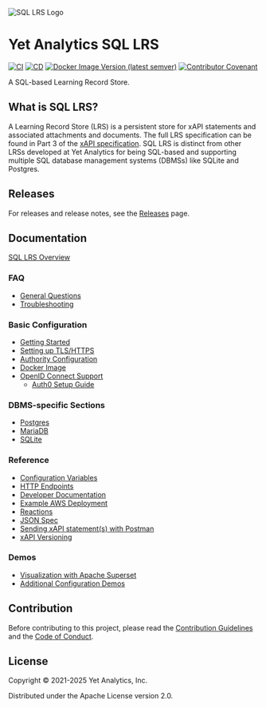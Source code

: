 ![SQL LRS Logo](doc/images/doc_logo.png)

# Yet Analytics SQL LRS

[![CI](https://github.com/yetanalytics/lrsql/actions/workflows/test.yml/badge.svg)](https://github.com/yetanalytics/lrsql/actions/workflows/test.yml)
[![CD](https://github.com/yetanalytics/lrsql/actions/workflows/build.yml/badge.svg)](https://github.com/yetanalytics/lrsql/actions/workflows/build.yml)
[![Docker Image Version (latest semver)](https://img.shields.io/docker/v/yetanalytics/lrsql?label=docker&style=plastic&color=blue)](https://hub.docker.com/r/yetanalytics/lrsql)
[![Contributor Covenant](https://img.shields.io/badge/Contributor%20Covenant-2.1-5e0b73.svg)](CODE_OF_CONDUCT.md)

A SQL-based Learning Record Store.

## What is SQL LRS?

A Learning Record Store (LRS) is a persistent store for xAPI statements and associated attachments and documents. The full LRS specification can be found in Part 3 of the [xAPI specification](https://github.com/adlnet/xAPI-Spec/blob/master/xAPI-Communication.md). SQL LRS is distinct from other LRSs developed at Yet Analytics for being SQL-based and supporting multiple SQL database management systems (DBMSs) like SQLite and Postgres.

## Releases

For releases and release notes, see the [Releases](https://github.com/yetanalytics/lrsql/releases) page.

## Documentation

<!-- When you are updating this section, don't forget to also update doc/index.md -->

[SQL LRS Overview](doc/overview.md)

### FAQ

- [General Questions](doc/general_faq.md)
- [Troubleshooting](doc/troubleshooting.md)

### Basic Configuration

- [Getting Started](doc/startup.md)
- [Setting up TLS/HTTPS](doc/https.md)
- [Authority Configuration](doc/authority.md)
- [Docker Image](doc/docker.md)
- [OpenID Connect Support](doc/oidc.md)
  - [Auth0 Setup Guide](doc/oidc/auth0.md)

### DBMS-specific Sections

- [Postgres](doc/postgres.md)
- [MariaDB](doc/mariadb.md)
- [SQLite](doc/sqlite.md)

### Reference

- [Configuration Variables](doc/env_vars.md)
- [HTTP Endpoints](doc/endpoints.md)
- [Developer Documentation](doc/dev.md)
- [Example AWS Deployment](doc/aws.md)
- [Reactions](doc/reactions.md)
- [JSON Spec](doc/reactions/spec.md)
- [Sending xAPI statement(s) with Postman](doc/postman.md)
- [xAPI Versioning](doc/xapi_versioning.md)

### Demos

- [Visualization with Apache Superset](doc/superset.md)
- [Additional Configuration Demos](doc/other_demos.md)

## Contribution

Before contributing to this project, please read the [Contribution Guidelines](CONTRIBUTING.md) and the [Code of Conduct](CODE_OF_CONDUCT.md).

## License

Copyright © 2021-2025 Yet Analytics, Inc.

Distributed under the Apache License version 2.0.
